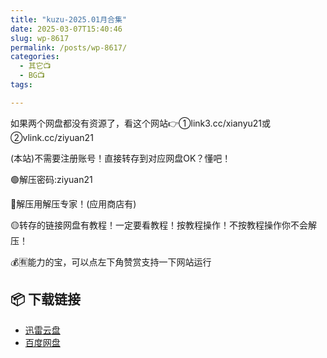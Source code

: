 ```yaml
---
title: "kuzu-2025.01月合集"
date: 2025-03-07T15:40:46
slug: wp-8617
permalink: /posts/wp-8617/
categories:
  - 其它📺
  - BG📺
tags:

---
```


如果两个网盘都没有资源了，看这个网站👉①link3.cc/xianyu21或②vlink.cc/ziyuan21

(本站)不需要注册账号！直接转存到对应网盘OK？懂吧！

🟢解压密码:ziyuan21

🔵解压用解压专家！(应用商店有)

🟡转存的链接网盘有教程！一定要看教程！按教程操作！不按教程操作你不会解压！

💰🈶能力的宝，可以点左下角赞赏支持一下网站运行

## 📦 下载链接
- [迅雷云盘](https://blziyuan21.com/pay-download/8617?key=a3fb803d18&down_id=0)
- [百度网盘](https://blziyuan21.com/pay-download/8617?key=a3fb803d18&down_id=1)

